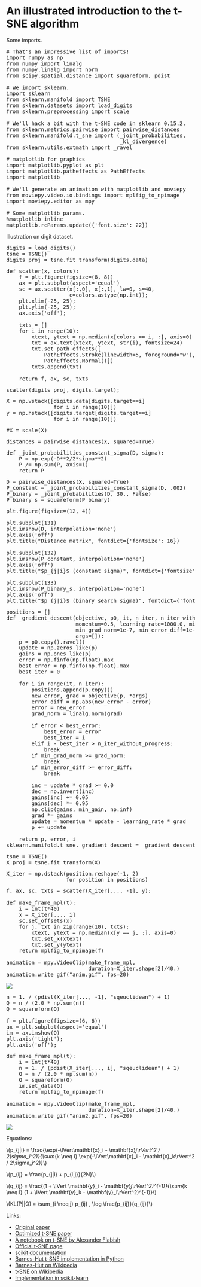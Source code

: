 # An illustrated introduction to the t-SNE algorithm

Some imports.

<pre data-code-language="python"
     data-executable="true"
     data-type="programlisting">
# That's an impressive list of imports!
import numpy as np
from numpy import linalg
from numpy.linalg import norm
from scipy.spatial.distance import squareform, pdist

# We import sklearn.
import sklearn
from sklearn.manifold import TSNE
from sklearn.datasets import load_digits
from sklearn.preprocessing import scale

# We'll hack a bit with the t-SNE code in sklearn 0.15.2.
from sklearn.metrics.pairwise import pairwise_distances
from sklearn.manifold.t_sne import (_joint_probabilities,
                                    _kl_divergence)
from sklearn.utils.extmath import _ravel

# matplotlib for graphics
import matplotlib.pyplot as plt
import matplotlib.patheffects as PathEffects
import matplotlib

# We'll generate an animation with matplotlib and moviepy
from moviepy.video.io.bindings import mplfig_to_npimage
import moviepy.editor as mpy

# Some matplotlib params.
%matplotlib inline
matplotlib.rcParams.update({'font.size': 22})
</pre>

Illustration on digit dataset.

<pre data-code-language="python"
     data-executable="true"
     data-type="programlisting">
digits = load_digits()
tsne = TSNE()
digits_proj = tsne.fit_transform(digits.data)
</pre>

<pre data-code-language="python"
     data-executable="true"
     data-type="programlisting">
def scatter(x, colors):
    f = plt.figure(figsize=(8, 8))
    ax = plt.subplot(aspect='equal')
    sc = ax.scatter(x[:,0], x[:,1], lw=0, s=40,
                    c=colors.astype(np.int));
    plt.xlim(-25, 25);
    plt.ylim(-25, 25);
    ax.axis('off');

    txts = []
    for i in range(10):
        xtext, ytext = np.median(x[colors == i, :], axis=0)
        txt = ax.text(xtext, ytext, str(i), fontsize=24)
        txt.set_path_effects([
            PathEffects.Stroke(linewidth=5, foreground="w"),
            PathEffects.Normal()])
        txts.append(txt)

    return f, ax, sc, txts
</pre>

<pre data-code-language="python"
     data-executable="true"
     data-type="programlisting">
scatter(digits_proj, digits.target);
</pre>

<pre data-code-language="python"
     data-executable="true"
     data-type="programlisting">
X = np.vstack([digits.data[digits.target==i] 
               for i in range(10)])
y = np.hstack([digits.target[digits.target==i] 
               for i in range(10)])
</pre>

<pre data-code-language="python"
     data-executable="true"
     data-type="programlisting">
#X = scale(X)
</pre>

<pre data-code-language="python"
     data-executable="true"
     data-type="programlisting">
distances = pairwise_distances(X, squared=True)
</pre>

<pre data-code-language="python"
     data-executable="true"
     data-type="programlisting">
def _joint_probabilities_constant_sigma(D, sigma):
    P = np.exp(-D**2/2*sigma**2)
    P /= np.sum(P, axis=1)
    return P
</pre>

<pre data-code-language="python"
     data-executable="true"
     data-type="programlisting">
D = pairwise_distances(X, squared=True)
P_constant = _joint_probabilities_constant_sigma(D, .002)
P_binary = _joint_probabilities(D, 30., False)
P_binary_s = squareform(P_binary)
</pre>

<pre data-code-language="python"
     data-executable="true"
     data-type="programlisting">
plt.figure(figsize=(12, 4))

plt.subplot(131)
plt.imshow(D, interpolation='none')
plt.axis('off')
plt.title("Distance matrix", fontdict={'fontsize': 16})

plt.subplot(132)
plt.imshow(P_constant, interpolation='none')
plt.axis('off')
plt.title("$p_{j|i}$ (constant sigma)", fontdict={'fontsize': 16})

plt.subplot(133)
plt.imshow(P_binary_s, interpolation='none')
plt.axis('off')
plt.title("$p_{j|i}$ (binary search sigma)", fontdict={'fontsize': 16});
</pre>

<pre data-code-language="python"
     data-executable="true"
     data-type="programlisting">
positions = []
def _gradient_descent(objective, p0, it, n_iter, n_iter_without_progress=30,
                      momentum=0.5, learning_rate=1000.0, min_gain=0.01,
                      min_grad_norm=1e-7, min_error_diff=1e-7, verbose=0,
                      args=[]):
    p = p0.copy().ravel()
    update = np.zeros_like(p)
    gains = np.ones_like(p)
    error = np.finfo(np.float).max
    best_error = np.finfo(np.float).max
    best_iter = 0

    for i in range(it, n_iter):
        positions.append(p.copy())
        new_error, grad = objective(p, *args)
        error_diff = np.abs(new_error - error)
        error = new_error
        grad_norm = linalg.norm(grad)

        if error < best_error:
            best_error = error
            best_iter = i
        elif i - best_iter > n_iter_without_progress:
            break
        if min_grad_norm >= grad_norm:
            break
        if min_error_diff >= error_diff:
            break

        inc = update * grad >= 0.0
        dec = np.invert(inc)
        gains[inc] += 0.05
        gains[dec] *= 0.95
        np.clip(gains, min_gain, np.inf)
        grad *= gains
        update = momentum * update - learning_rate * grad
        p += update

    return p, error, i
sklearn.manifold.t_sne._gradient_descent = _gradient_descent
</pre>

<pre data-code-language="python"
     data-executable="true"
     data-type="programlisting">
tsne = TSNE()
X_proj = tsne.fit_transform(X)
</pre>

<pre data-code-language="python"
     data-executable="true"
     data-type="programlisting">
X_iter = np.dstack(position.reshape(-1, 2)
                   for position in positions)
</pre>

<pre data-code-language="python"
     data-executable="true"
     data-type="programlisting">
f, ax, sc, txts = scatter(X_iter[..., -1], y);

def make_frame_mpl(t):
    i = int(t*40)
    x = X_iter[..., i]
    sc.set_offsets(x)
    for j, txt in zip(range(10), txts):
        xtext, ytext = np.median(x[y == j, :], axis=0)
        txt.set_x(xtext)
        txt.set_y(ytext)
    return mplfig_to_npimage(f)

animation = mpy.VideoClip(make_frame_mpl,
                          duration=X_iter.shape[2]/40.)
animation.write_gif("anim.gif", fps=20)
</pre>

<img src="anim.gif" />

<pre data-code-language="python"
     data-executable="true"
     data-type="programlisting">
n = 1. / (pdist(X_iter[..., -1], "sqeuclidean") + 1)
Q = n / (2.0 * np.sum(n))
Q = squareform(Q)

f = plt.figure(figsize=(6, 6))
ax = plt.subplot(aspect='equal')
im = ax.imshow(Q)
plt.axis('tight');
plt.axis('off');
</pre>

<pre data-code-language="python"
     data-executable="true"
     data-type="programlisting">
def make_frame_mpl(t):
    i = int(t*40)
    n = 1. / (pdist(X_iter[..., i], "sqeuclidean") + 1)
    Q = n / (2.0 * np.sum(n))
    Q = squareform(Q)
    im.set_data(Q)
    return mplfig_to_npimage(f)

animation = mpy.VideoClip(make_frame_mpl,
                          duration=X_iter.shape[2]/40.)
animation.write_gif("anim2.gif", fps=20)
</pre>

<img src="anim2.gif" />

Equations:

<span class="math-tex" data-type="tex">\\(p_{j|i} = \frac{\exp(-\lVert\mathbf{x}_i - \mathbf{x}_j\rVert^2 / 2\sigma_i^2)}{\sum_{k \neq i} \exp(-\lVert\mathbf{x}_i - \mathbf{x}_k\rVert^2 / 2\sigma_i^2)}\\)</span>

<span class="math-tex" data-type="tex">\\(p_{ij} = \frac{p_{j|i} + p_{i|j}}{2N}\\)</span>

<span class="math-tex" data-type="tex">\\(q_{ij} = \frac{(1 + \lVert \mathbf{y}_i - \mathbf{y}_j\rVert^2)^{-1}}{\sum_{k \neq l} (1 + \lVert \mathbf{y}_k - \mathbf{y}_l\rVert^2)^{-1}}\\)</span>

<span class="math-tex" data-type="tex">\\(KL(P||Q) = \sum_{i \neq j} p_{ij} \, \log \frac{p_{ij}}{q_{ij}}\\)</span>

Links:

* [Original paper](http://jmlr.csail.mit.edu/papers/volume9/vandermaaten08a/vandermaaten08a.pdf)
* [Optimized t-SNE paper](http://lvdmaaten.github.io/publications/papers/JMLR_2014.pdf)
* [A notebook on t-SNE by Alexander Flabish](http://nbviewer.ipython.org/urls/gist.githubusercontent.com/AlexanderFabisch/1a0c648de22eff4a2a3e/raw/59d5bc5ed8f8bfd9ff1f7faa749d1b095aa97d5a/t-SNE.ipynb)
* [Official t-SNE page](http://lvdmaaten.github.io/tsne/)
* [scikit documentation](http://scikit-learn.org/stable/modules/generated/sklearn.manifold.TSNE.html)
* [Barnes-Hut t-SNE implementation in Python](https://github.com/danielfrg/tsne)
* [Barnes-Hut on Wikipedia](http://en.wikipedia.org/wiki/Barnes%E2%80%93Hut_simulation)
* [t-SNE on Wikipedia](http://en.wikipedia.org/wiki/T-distributed_stochastic_neighbor_embedding)
* [Implementation in scikit-learn](https://github.com/scikit-learn/scikit-learn/blob/master/sklearn/manifold/t_sne.py)
